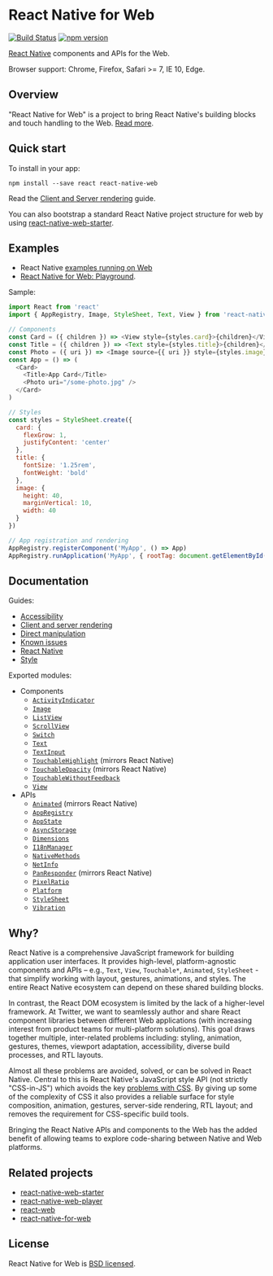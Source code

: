 # React Native for Web

[![Build Status][travis-image]][travis-url]
[![npm version][npm-image]][npm-url]

[React Native][react-native-url] components and APIs for the Web.

Browser support: Chrome, Firefox, Safari >= 7, IE 10, Edge.

[npm-image]: https://badge.fury.io/js/react-native-web.svg
[npm-url]: https://npmjs.org/package/react-native-web
[react-native-url]: https://facebook.github.io/react-native/
[travis-image]: https://travis-ci.org/necolas/react-native-web.svg?branch=master
[travis-url]: https://travis-ci.org/necolas/react-native-web

## Overview

"React Native for Web" is a project to bring React Native's building blocks and
touch handling to the Web. [Read more](#why).

## Quick start

To install in your app:

```
npm install --save react react-native-web
```

Read the [Client and Server rendering](docs/guides/rendering.md) guide.

You can also bootstrap a standard React Native project structure for web by
using [react-native-web-starter](https://github.com/grabcode/react-native-web-starter).

## Examples

* React Native [examples running on Web](https://necolas.github.io/react-native-web/storybook/)
* [React Native for Web: Playground](http://codepen.io/necolas/pen/PZzwBR).

Sample:

```js
import React from 'react'
import { AppRegistry, Image, StyleSheet, Text, View } from 'react-native'

// Components
const Card = ({ children }) => <View style={styles.card}>{children}</View>
const Title = ({ children }) => <Text style={styles.title}>{children}</Text>
const Photo = ({ uri }) => <Image source={{ uri }} style={styles.image} />
const App = () => (
  <Card>
    <Title>App Card</Title>
    <Photo uri="/some-photo.jpg" />
  </Card>
)

// Styles
const styles = StyleSheet.create({
  card: {
    flexGrow: 1,
    justifyContent: 'center'
  },
  title: {
    fontSize: '1.25rem',
    fontWeight: 'bold'
  },
  image: {
    height: 40,
    marginVertical: 10,
    width: 40
  }
})

// App registration and rendering
AppRegistry.registerComponent('MyApp', () => App)
AppRegistry.runApplication('MyApp', { rootTag: document.getElementById('react-root') })
```

## Documentation

Guides:

* [Accessibility](docs/guides/accessibility.md)
* [Client and server rendering](docs/guides/rendering.md)
* [Direct manipulation](docs/guides/direct-manipulation.md)
* [Known issues](docs/guides/known-issues.md)
* [React Native](docs/guides/react-native.md)
* [Style](docs/guides/style.md)

Exported modules:

* Components
  * [`ActivityIndicator`](docs/components/ActivityIndicator.md)
  * [`Image`](docs/components/Image.md)
  * [`ListView`](docs/components/ListView.md)
  * [`ScrollView`](docs/components/ScrollView.md)
  * [`Switch`](docs/components/Switch.md)
  * [`Text`](docs/components/Text.md)
  * [`TextInput`](docs/components/TextInput.md)
  * [`TouchableHighlight`](http://facebook.github.io/react-native/releases/0.22/docs/touchablehighlight.html) (mirrors React Native)
  * [`TouchableOpacity`](http://facebook.github.io/react-native/releases/0.22/docs/touchableopacity.html) (mirrors React Native)
  * [`TouchableWithoutFeedback`](docs/components/TouchableWithoutFeedback.md)
  * [`View`](docs/components/View.md)
* APIs
  * [`Animated`](http://facebook.github.io/react-native/releases/0.20/docs/animated.html) (mirrors React Native)
  * [`AppRegistry`](docs/apis/AppRegistry.md)
  * [`AppState`](docs/apis/AppState.md)
  * [`AsyncStorage`](docs/apis/AsyncStorage.md)
  * [`Dimensions`](docs/apis/Dimensions.md)
  * [`I18nManager`](docs/apis/I18nManager.md)
  * [`NativeMethods`](docs/apis/NativeMethods.md)
  * [`NetInfo`](docs/apis/NetInfo.md)
  * [`PanResponder`](http://facebook.github.io/react-native/releases/0.20/docs/panresponder.html#content) (mirrors React Native)
  * [`PixelRatio`](docs/apis/PixelRatio.md)
  * [`Platform`](docs/apis/Platform.md)
  * [`StyleSheet`](docs/apis/StyleSheet.md)
  * [`Vibration`](docs/apis/Vibration.md)

<span id="#why"></span>
## Why?

React Native is a comprehensive JavaScript framework for building application
user interfaces. It provides high-level, platform-agnostic components and APIs
– e.g., `Text`, `View`, `Touchable*`, `Animated`, `StyleSheet` - that simplify
working with layout, gestures, animations, and styles. The entire React Native
ecosystem can depend on these shared building blocks.

In contrast, the React DOM ecosystem is limited by the lack of a higher-level
framework. At Twitter, we want to seamlessly author and share React component
libraries between different Web applications (with increasing interest from
product teams for multi-platform solutions). This goal draws together multiple,
inter-related problems including: styling, animation, gestures, themes,
viewport adaptation, accessibility, diverse build processes, and RTL layouts.

Almost all these problems are avoided, solved, or can be solved in React
Native. Central to this is React Native's JavaScript style API (not strictly
"CSS-in-JS") which avoids the key [problems with
CSS](https://speakerdeck.com/vjeux/react-css-in-js). By giving up some of the
complexity of CSS it also provides a reliable surface for style composition,
animation, gestures, server-side rendering, RTL layout; and removes the
requirement for CSS-specific build tools.

Bringing the React Native APIs and components to the Web has the added benefit
of allowing teams to explore code-sharing between Native and Web platforms.

## Related projects

* [react-native-web-starter](https://github.com/grabcode/react-native-web-starter)
* [react-native-web-player](https://github.com/dabbott/react-native-web-player)
* [react-web](https://github.com/taobaofed/react-web)
* [react-native-for-web](https://github.com/KodersLab/react-native-for-web)

## License

React Native for Web is [BSD licensed](LICENSE).
